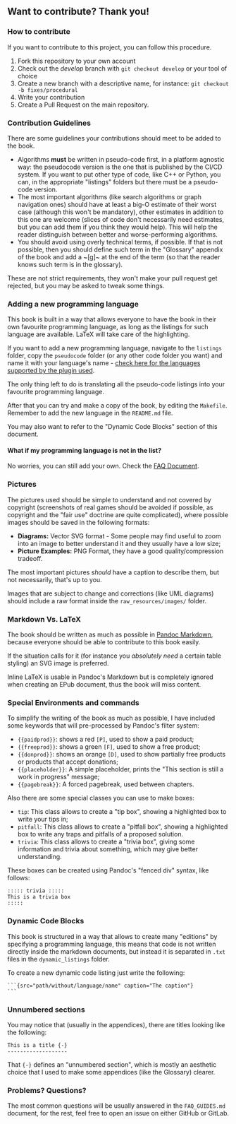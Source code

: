 Want to contribute? Thank you!
------------------------------

### How to contribute

If you want to contribute to this project, you can follow this procedure.

1) Fork this repository to your own account
2) Check out the *develop* branch with `git checkout develop` or your tool of choice
3) Create a new branch with a descriptive name, for instance: `git checkout -b fixes/procedural`
4) Write your contribution
5) Create a Pull Request on the main repository.

### Contribution Guidelines

There are some guidelines your contributions should meet to be added to the book.

- Algorithms **must** be written in pseudo-code first, in a platform agnostic way: the pseudocode version is the one that is published by the CI/CD system. If you want to put other type of code, like C++ or Python, you can, in the appropriate "listings" folders but there must be a pseudo-code version.
- The most important algorithms (like search algorithms or graph navigation ones) should have at least a big-O estimate of their worst case (although this won't be mandatory), other estimates in addition to this one are welcome (slices of code don't necessarily need estimates, but you can add them if you think they would help). This will help the reader distinguish between better and worse-performing algorithms.
- You should avoid using overly technical terms, if possible. If that is not possible, then you should define such term in the "Glossary" appendix of the book and add a ~[g]~ at the end of the term (so that the reader knows such term is in the glossary).

These are not strict requirements, they won't make your pull request get rejected, but you may be asked to tweak some things.

### Adding a new programming language

This book is built in a way that allows everyone to have the book in their own favourite programming language, as long as the listings for such language are available. LaTeX will take care of the highlighting.

If you want to add a new programming language, navigate to the `listings` folder, copy the `pseudocode` folder (or any other code folder you want) and name it with your language's name - [check here for the languages supported by the plugin used](https://en.wikibooks.org/wiki/LaTeX/Source_Code_Listings#Supported_languages).

The only thing left to do is translating all the pseudo-code listings into your favourite programming language.

After that you can try and make a copy of the book, by editing the `Makefile`. Remember to add the new language in the `README.md` file.

You may also want to refer to the "Dynamic Code Blocks" section of this document.

#### What if my programming language is not in the list?

No worries, you can still add your own. Check the [FAQ Document](FAQ_GUIDES.md).

### Pictures

The pictures used should be simple to understand and not covered by copyright (screenshots of real games should be avoided if possible, as copyright and the "fair use" doctrine are quite complicated), where possible images should be saved in the following formats:

- **Diagrams:** Vector SVG format - Some people may find useful to zoom into an image to better understand it and they usually have a low size;
- **Picture Examples:** PNG Format, they have a good quality/compression tradeoff.

The most important pictures *should* have a caption to describe them, but not necessarily, that's up to you.

Images that are subject to change and corrections (like UML diagrams) should include a raw format inside the `raw_resources/images/` folder.

### Markdown Vs. LaTeX

The book should be written as much as possible in [Pandoc Markdown](https://pandoc.org/MANUAL.html#pandocs-markdown), because everyone should be able to contribute to this book easily.

If the situation calls for it (for instance you *absolutely need* a certain table styling) an SVG image is preferred.

Inline LaTeX is usable in Pandoc's Markdown but is completely ignored when creating an EPub document, thus the book will miss content.

### Special Environments and commands

To simplify the writing of the book as much as possible, I have included some keywords that will pre-processed by Pandoc's filter system:

- `{{paidprod}}`: shows a red `[P]`, used to show a paid product;
- `{{freeprod}}`: shows a green `[F]`, used to show a free product;
- `{{donprod}}`: shows an orange `[D]`, used to show partially free products or products that accept donations;
- `{{placeholder}}`: A simple placeholder, prints the "This section is still a work in progress" message;
- `{{pagebreak}}`: A forced pagebreak, used between chapters.

Also there are some special classes you can use to make boxes:

- `tip`: This class allows to create a "tip box", showing a highlighted box to write your tips in;
- `pitfall`: This class allows to create a "pitfall box", showing a highlighted box to write any traps and pitfalls of a proposed solution.
- `trivia`: This class allows to create a "trivia box", giving some information and trivia about something, which may give better understanding.

These boxes can be created using Pandoc's "fenced div" syntax, like follows:

```
::::: trivia :::::
This is a trivia box
:::::
```

### Dynamic Code Blocks

This book is structured in a way that allows to create many "editions" by specifying a programming language, this means that code is not written directly inside the markdown documents, but instead it is separated in `.txt` files in the `dynamic_listings` folder.

To create a new dynamic code listing just write the following:

~~~
```{src="path/without/language/name" caption="The caption"}
```
~~~

### Unnumbered sections

You may notice that (usually in the appendices), there are titles looking like the following:

```
This is a title {-}
-------------------
```

That `{-}` defines an "unnumbered section", which is mostly an aesthetic choice that I used to make some appendices (like the Glossary) clearer.

### Problems? Questions?

The most common questions will be usually answered in the `FAQ_GUIDES.md` document, for the rest, feel free to open an issue on either GitHub or GitLab.
